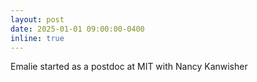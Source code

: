 ```yaml
---
layout: post
date: 2025-01-01 09:00:00-0400
inline: true
---
```


Emalie started as a postdoc at MIT with Nancy Kanwisher